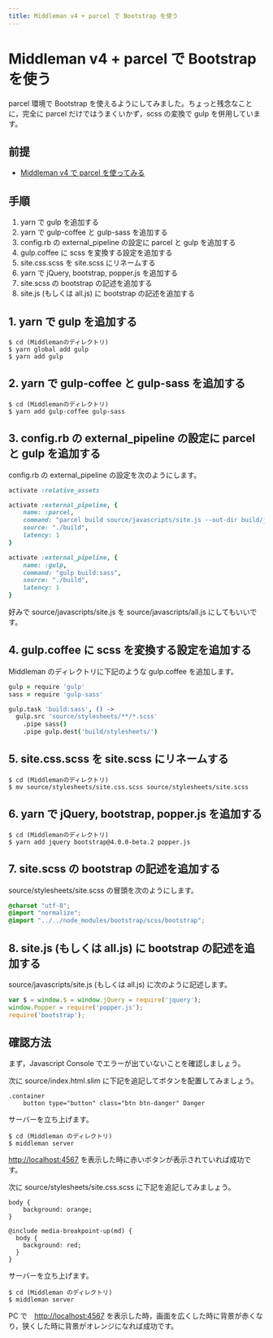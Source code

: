 ```yaml
---
title: Middleman v4 + parcel で Bootstrap を使う
---
```

# Middleman v4 + parcel で Bootstrap を使う

parcel 環境で Bootstrap を使えるようにしてみました。ちょっと残念なことに，完全に parcel だけではうまくいかず，scss の変換で gulp を併用しています。

## 前提

* [Middleman v4 で parcel を使ってみる](https://zacky1972.github.io/tech/2017/12/08/middleman-parcel.html)

## 手順

1. yarn で gulp を追加する
2. yarn で gulp-coffee と gulp-sass を追加する
3. config.rb の external_pipeline の設定に parcel と gulp を追加する
4. gulp.coffee に scss を変換する設定を追加する
5. site.css.scss を site.scss にリネームする
6. yarn で jQuery, bootstrap, popper.js を追加する
7. site.scss の bootstrap の記述を追加する
8. site.js (もしくは all.js) に bootstrap の記述を追加する

## 1. yarn で gulp を追加する

```
$ cd (Middlemanのディレクトリ)
$ yarn global add gulp
$ yarn add gulp
```

## 2. yarn で gulp-coffee と gulp-sass を追加する

```
$ cd (Middlemanのディレクトリ)
$ yarn add gulp-coffee gulp-sass
```

## 3. config.rb の external_pipeline の設定に parcel と gulp を追加する

config.rb の external_pipeline の設定を次のようにします。

```ruby
activate :relative_assets

activate :external_pipeline, {
	name: :parcel,
	command: "parcel build source/javascripts/site.js --out-dir build/javascripts/",
	source: "./build",
	latency: 1
}

activate :external_pipeline, {
	name: :gulp,
	command: "gulp build:sass",
	source: "./build",
	latency: 1
}
```

好みで source/javascripts/site.js を source/javascripts/all.js にしてもいいです。

## 4. gulp.coffee に scss を変換する設定を追加する

Middleman のディレクトリに下記のような gulp.coffee を追加します。

```coffee
gulp = require 'gulp'
sass = require 'gulp-sass'

gulp.task 'build:sass', () ->
  gulp.src 'source/stylesheets/**/*.scss'
    .pipe sass()
    .pipe gulp.dest('build/stylesheets/')
```

## 5. site.css.scss を site.scss にリネームする

```
$ cd (Middlemanのディレクトリ)
$ mv source/stylesheets/site.css.scss source/stylesheets/site.scss 
```

## 6. yarn で jQuery, bootstrap, popper.js を追加する

```
$ cd (Middlemanのディレクトリ)
$ yarn add jquery bootstrap@4.0.0-beta.2 popper.js
```

## 7. site.scss の bootstrap の記述を追加する

source/stylesheets/site.scss の冒頭を次のようにします。

```scss
@charset "utf-8";
@import "normalize";
@import "../../node_modules/bootstrap/scss/bootstrap";
```

## 8. site.js (もしくは all.js) に bootstrap の記述を追加する

source/javascripts/site.js (もしくは all.js) に次のように記述します。

```javascript
var $ = window.$ = window.jQuery = require('jquery');
window.Popper = require('popper.js');
require('bootstrap');
```

## 確認方法

まず，Javascript Console でエラーが出ていないことを確認しましょう。

次に source/index.html.slim に下記を追記してボタンを配置してみましょう。

```slim
.container
    button type="button" class="btn btn-danger" Danger
```

サーバーを立ち上げます。

```
$ cd (Middleman のディレクトリ)
$ middleman server
```

[http://localhost:4567](http://localhost:4567) を表示した時に赤いボタンが表示されていれば成功です。

次に source/stylesheets/site.css.scss に下記を追記してみましょう。


```
body {
	background: orange;
}

@include media-breakpoint-up(md) {
  body {
    background: red;
  }
}
```

サーバーを立ち上げます。

```
$ cd (Middleman のディレクトリ)
$ middleman server
```

PC で　[http://localhost:4567](http://localhost:4567) を表示した時，画面を広くした時に背景が赤くなり，狭くした時に背景がオレンジになれば成功です。



